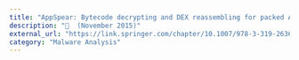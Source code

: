 ```yaml
---
title: "AppSpear: Bytecode decrypting and DEX reassembling for packed Android malware"
description: "📓  (November 2015)"
external_url: "https://link.springer.com/chapter/10.1007/978-3-319-26362-5_17"
category: "Malware Analysis"
---
```

